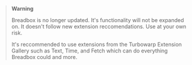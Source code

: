 > **Warning**
>
> Breadbox is no longer updated. It's functionality will not be expanded on. It doesn't follow new extension reccomendations. Use at your own risk.
> 
> It's reccommended to use extensions from the Turbowarp Extension Gallery such as Text, Time, and Fetch which can do everything Breadbox could and more.
